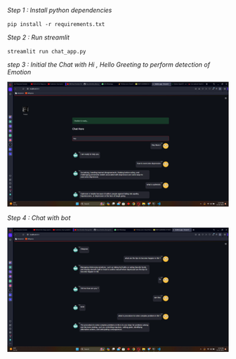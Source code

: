 *Step 1 : Install python dependencies*</br>

`pip install -r requirements.txt`



*Step 2 : Run streamlit* </br>

`streamlit run chat_app.py`</br>


*step 3 : Initial the Chat with Hi , Hello Greeting to perform detection of Emotion*

<img src="https://github.com/danielprinceD/EmoCare/blob/main/Project%20Output/Chatbot%20Integration/Face%20Detected%20Output.png" />


*Step 4 : Chat with bot* 

<img src="https://github.com/danielprinceD/EmoCare/blob/main/Project%20Output/Chatbot%20Integration/1.png" />
